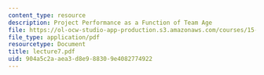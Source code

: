 ```yaml
---
content_type: resource
description: Project Performance as a Function of Team Age
file: https://ol-ocw-studio-app-production.s3.amazonaws.com/courses/15-310-managerial-psychology-laboratory-spring-2003/904a5c2aaea3d8e988309e4082774922_lecture7.pdf
file_type: application/pdf
resourcetype: Document
title: lecture7.pdf
uid: 904a5c2a-aea3-d8e9-8830-9e4082774922
---
```

